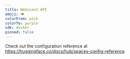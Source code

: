 ```yaml
---
title: Webscout API
emoji: 👁
colorFrom: pink
colorTo: purple
sdk: docker
pinned: false
---
```


Check out the configuration reference at https://huggingface.co/docs/hub/spaces-config-reference
